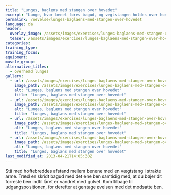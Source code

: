 ```yaml
---
title: "Lunges, baglæns med stangen over hovedet"
excerpt: "Lunge, hvor benet føres bagud, og vægtstangen holdes over hovedet med strakte arme."
permalink: /oevelse/lunges-baglaens-med-stangen-over-hovedet
language: da
header:
  overlay_image: /assets/images/exercises/lunges-baglaens-med-stangen-over-hovedet-0.jpg
  teaser: /assets/images/exercises/lunges-baglaens-med-stangen-over-hovedet-0.jpg
categories:
training_type: 
training_focus: 
equipment:
muscle_group:
alternative_titles:
  - overhead lunges
gallery:
  - url: /assets/images/exercises/lunges-baglaens-med-stangen-over-hovedet-0.jpg
    image_path: /assets/images/exercises/lunges-baglaens-med-stangen-over-hovedet-0.jpg
    alt: "Lunges, baglæns med stangen over hovedet"
    title: "Lunges, baglæns med stangen over hovedet"
  - url: /assets/images/exercises/lunges-baglaens-med-stangen-over-hovedet-1.jpg
    image_path: /assets/images/exercises/lunges-baglaens-med-stangen-over-hovedet-1.jpg
    alt: "Lunges, baglæns med stangen over hovedet"
    title: "Lunges, baglæns med stangen over hovedet"
  - url: /assets/images/exercises/lunges-baglaens-med-stangen-over-hovedet-2.jpg
    image_path: /assets/images/exercises/lunges-baglaens-med-stangen-over-hovedet-2.jpg
    alt: "Lunges, baglæns med stangen over hovedet"
    title: "Lunges, baglæns med stangen over hovedet"
  - url: /assets/images/exercises/lunges-baglaens-med-stangen-over-hovedet-3.jpg
    image_path: /assets/images/exercises/lunges-baglaens-med-stangen-over-hovedet-3.jpg
    alt: "Lunges, baglæns med stangen over hovedet"
    title: "Lunges, baglæns med stangen over hovedet"
last_modified_at: 2013-04-21T14:05:30Z
---
```


Stå med hoftebreddes afstand mellem benene med en vægtstang i strakte arme. Træd en skridt bagud med det ene ben samtidig med, at du bøjer dit forreste ben indtil låret er vandret med gulvet. Kom tilbage til udgangspositionen, for derefter at gentage øvelsen med det modsatte ben.
